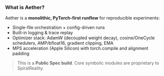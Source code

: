 ### What is Aether?
Aether is a **monolithic, PyTorch-first runflow** for reproducible experiments:
- Single-file orchestration + config-driven runs
- Built-in logging & trace replay
- Optimizer stack: AdamW (decoupled weight decay), cosine/OneCycle schedulers,
  AMP/bfloat16, gradient clipping, EMA
- MPS acceleration (Apple Silicon) with torch.compile and alignment padding

> This is a **Public Spec build**. Core symbolic modules are proprietary to SpiralReality.
